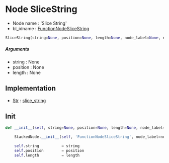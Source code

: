 # Node SliceString

- Node name : 'Slice String'
- bl_idname : [FunctionNodeSliceString](https://docs.blender.org/api/current/bpy.types.FunctionNodeSliceString.html)


``` python
SliceString(string=None, position=None, length=None, node_label=None, node_color=None)
```
##### Arguments

- string : None
- position : None
- length : None

## Implementation

- [Str](/docs/GeoNodes/Str.md) : [slice_string](/docs/GeoNodes/Str.md#slice_string)

## Init

``` python
def __init__(self, string=None, position=None, length=None, node_label=None, node_color=None):

    StackedNode.__init__(self, 'FunctionNodeSliceString', node_label=node_label, node_color=node_color)

    self.string          = string
    self.position        = position
    self.length          = length
```
